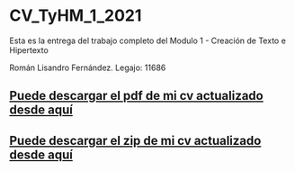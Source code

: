# CV_TyHM_1_2021

Esta es la entrega del trabajo completo del Modulo 1 - Creación de Texto e Hipertexto

<p>

Román Lisandro Fernández. Legajo: 11686
<p>

<a href="https://drive.google.com/file/d/1pRtKwjzcbOsxKhaU5gh40v1cGolBME3R/view?usp=sharing" target="blank">
      <h2>Puede descargar el pdf de mi cv actualizado desde aquí</h2>
    </a>
<a href="https://drive.google.com/file/d/1zUGiEbG2Vlrtq-7fNqX7jBaAwVhjYsyW/view?usp=sharing" target="blank">
      <h2>Puede descargar el zip de mi cv actualizado desde aquí</h2>
    </a>
